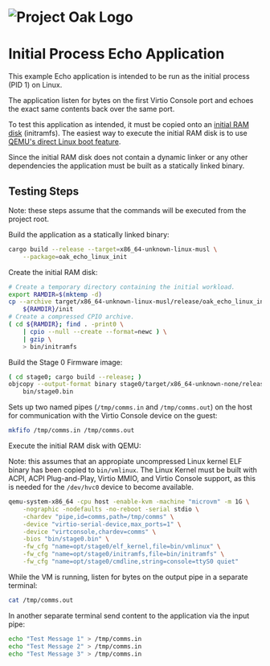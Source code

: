 <!-- Oak Logo Start -->
<!-- An HTML element is intentionally used since GitHub recommends this approach to handle different images in dark/light modes. Ref: https://docs.github.com/en/get-started/writing-on-github/getting-started-with-writing-and-formatting-on-github/basic-writing-and-formatting-syntax#specifying-the-theme-an-image-is-shown-to -->
<!-- markdownlint-disable-next-line MD033 -->
<h1><picture><source media="(prefers-color-scheme: dark)" srcset="docs/oak-logo/svgs/oak-logo-negative.svg?sanitize=true"><source media="(prefers-color-scheme: light)" srcset="docs/oak-logo/svgs/oak-logo.svg?sanitize=true"><img alt="Project Oak Logo" src="docs/oak-logo/svgs/oak-logo.svg?sanitize=true"></picture></h1>
<!-- Oak Logo End -->

# Initial Process Echo Application

This example Echo application is intended to be run as the initial process
(PID 1) on Linux.

The application listen for bytes on the first Virtio Console port and echoes the
exact same contents back over the same port.

To test this application as intended, it must be copied onto an
[initial RAM disk](https://en.wikipedia.org/wiki/Initial_ramdisk) (initramfs).
The easiest way to execute the initial RAM disk is to use
[QEMU's direct Linux boot feature](https://qemu-project.gitlab.io/qemu/system/linuxboot.html).

Since the initial RAM disk does not contain a dynamic linker or any other
dependencies the application must be built as a statically linked binary.

## Testing Steps

Note: these steps assume that the commands will be executed from the project
root.

Build the application as a statically linked binary:

```bash
cargo build --release --target=x86_64-unknown-linux-musl \
    --package=oak_echo_linux_init
```

Create the initial RAM disk:

```bash
# Create a temporary directory containing the initial workload.
export RAMDIR=$(mktemp -d)
cp --archive target/x86_64-unknown-linux-musl/release/oak_echo_linux_init \
    ${RAMDIR}/init
# Create a compressed CPIO archive.
( cd ${RAMDIR}; find . -print0 \
    | cpio --null --create --format=newc ) \
    | gzip \
    > bin/initramfs
```

Build the Stage 0 Firmware image:

```bash
( cd stage0; cargo build --release; )
objcopy --output-format binary stage0/target/x86_64-unknown-none/release/oak_stage0 \
    bin/stage0.bin
```

Sets up two named pipes (`/tmp/comms.in` and `/tmp/comms.out`) on the host for
communication with the Virtio Console device on the guest:

```bash
mkfifo /tmp/comms.in /tmp/comms.out
```

Execute the initial RAM disk with QEMU:

Note: this assumes that an appropiate uncompressed Linux kernel ELF binary has
been copied to `bin/vmlinux`. The Linux Kernel must be built with ACPI, ACPI
Plug-and-Play, Virtio MMIO, and Virtio Console support, as this is needed for
the `/dev/hvc0` device to become available.

```bash
qemu-system-x86_64 -cpu host -enable-kvm -machine "microvm" -m 1G \
    -nographic -nodefaults -no-reboot -serial stdio \
    -chardev "pipe,id=comms,path=/tmp/comms" \
    -device "virtio-serial-device,max_ports=1" \
    -device "virtconsole,chardev=comms" \
    -bios "bin/stage0.bin" \
    -fw_cfg "name=opt/stage0/elf_kernel,file=bin/vmlinux" \
    -fw_cfg "name=opt/stage0/initramfs,file=bin/initramfs" \
    -fw_cfg "name=opt/stage0/cmdline,string=console=ttyS0 quiet"
```

While the VM is running, listen for bytes on the output pipe in a separate
terminal:

```bash
cat /tmp/comms.out
```

In another separate terminal send content to the application via the input pipe:

```bash
echo "Test Message 1" > /tmp/comms.in
echo "Test Message 2" > /tmp/comms.in
echo "Test Message 3" > /tmp/comms.in
```

